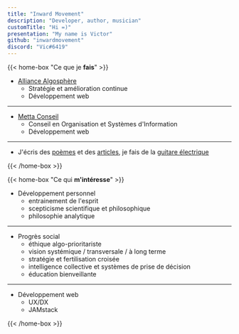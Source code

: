 ```yaml
---
title: "Inward Movement"
description: "Developer, author, musician"
customTitle: "Hi =)"
presentation: "My name is Victor"
github: "inwardmovement"
discord: "Vic#6419"
---
```


{{< home-box "Ce que je **fais**" >}}

- [Alliance Algosphère](https://algosphere.org/fr)
  - Stratégie et amélioration continue
  - Développement web

---

- [Metta Conseil](https://mettaconseil.com)
  - Conseil en Organisation et Systèmes d'Information
  - Développement web

---

- J'écris des [poèmes](poemes) et des [articles](articles), je fais de la [guitare électrique](https://www.youtube.com/user/arkay38/videos)

{{< /home-box >}}

{{< home-box "Ce qui **m'intéresse**" >}}

- Développement personnel
  - entrainement de l'esprit
  - scepticisme scientifique et philosophique
  - philosophie analytique

---

- Progrès social
  - éthique <a class="abbr" data-toggle="popover" data-trigger="hover" data-placement="top" data-content="Accordant la priorité à l'allègement de la souffrance." tabindex="0">algo-prioritariste</a>
  - vision systémique / transversale / à long terme
  - stratégie et fertilisation croisée
  - intelligence collective et systèmes de prise de décision
  - éducation bienveillante

---

- Développement web
  - UX/DX
  - <a class="abbr" data-toggle="popover" data-trigger="hover" data-placement="top" data-content="C'est une nouvelle façon de créer des sites Web et applications offrant de meilleures performances, une sécurité accrue, une évolutivité à cout réduit et une meilleure expérience de développement." tabindex="0">JAMstack</a>

{{< /home-box >}}

